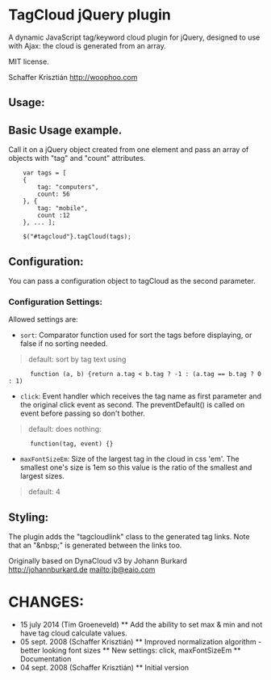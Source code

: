 # TagCloud jQuery plugin

A dynamic JavaScript tag/keyword cloud plugin for jQuery, designed to use with Ajax:
the cloud is generated from an array.

MIT license.

Schaffer Krisztián
http://woophoo.com

Usage:
------

## Basic Usage example.

Call it on a jQuery object created from one element and pass an array of
objects with "tag" and "count" attributes.

        var tags = [
        {
            tag: "computers",
            count: 56
        }, {
            tag: "mobile",
            count :12
        }, ... ];

        $("#tagcloud"}.tagCloud(tags);


Configuration:
--------------
You can pass a configuration object to tagCloud as the second parameter.

### Configuration Settings:

Allowed settings are:

* `sort`: Comparator function used for sort the tags before displaying, or false if no sorting needed.
>  default: sort by tag text using

          function (a, b) {return a.tag < b.tag ? -1 : (a.tag == b.tag ? 0 : 1)

* `click`: Event handler which receives the tag name as first parameter
   and the original click event as second. The preventDefault() is called
   on event before passing so don't bother.
>  default: does nothing:

          function(tag, event) {}

* `maxFontSizeEm`: Size of the largest tag in the cloud in css 'em'. The smallest
   one's size is 1em so this value is the ratio of the smallest and largest
   sizes.
>  default: 4


Styling:
--------
 The plugin adds the "tagcloudlink" class to the generated tag links. Note that
an "&amp;nbsp;" is generated between the links too.


Originally based on DynaCloud v3 by Johann Burkard
<http://johannburkard.de>
<mailto:jb@eaio.com>

# CHANGES:
* 15 july 2014 (Tim Groeneveld)
** Add the ability to set max & min and not have tag cloud calculate values.
* 05 sept. 2008 (Schaffer Krisztián)
** Improved normalization algorithm - better looking font sizes
** New settings: click, maxFontSizeEm
** Documentation
* 04 sept. 2008 (Schaffer Krisztián)
** Initial version
